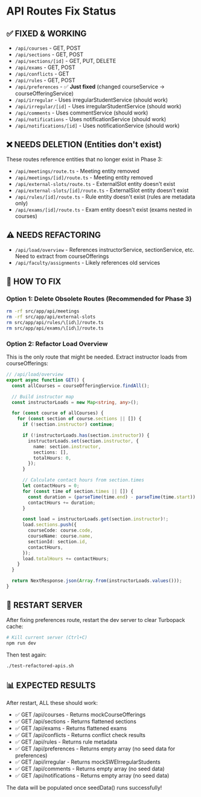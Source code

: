 # API Routes Fix Status

## ✅ FIXED & WORKING

- `/api/courses` - GET, POST
- `/api/sections` - GET, POST
- `/api/sections/[id]` - GET, PUT, DELETE
- `/api/exams` - GET, POST
- `/api/conflicts` - GET
- `/api/rules` - GET, POST
- `/api/preferences` - ✅ **Just fixed** (changed courseService → courseOfferingService)
- `/api/irregular` - Uses irregularStudentService (should work)
- `/api/irregular/[id]` - Uses irregularStudentService (should work)
- `/api/comments` - Uses commentService (should work)
- `/api/notifications` - Uses notificationService (should work)
- `/api/notifications/[id]` - Uses notificationService (should work)

## ❌ NEEDS DELETION (Entities don't exist)

These routes reference entities that no longer exist in Phase 3:

- `/api/meetings/route.ts` - Meeting entity removed
- `/api/meetings/[id]/route.ts` - Meeting entity removed
- `/api/external-slots/route.ts` - ExternalSlot entity doesn't exist
- `/api/external-slots/[id]/route.ts` - ExternalSlot entity doesn't exist
- `/api/rules/[id]/route.ts` - Rule entity doesn't exist (rules are metadata only)
- `/api/exams/[id]/route.ts` - Exam entity doesn't exist (exams nested in courses)

## ⚠️ NEEDS REFACTORING

- `/api/load/overview` - References instructorService, sectionService, etc. Need to extract from courseOfferings
- `/api/faculty/assignments` - Likely references old services

## 🔧 HOW TO FIX

### Option 1: Delete Obsolete Routes (Recommended for Phase 3)

```bash
rm -rf src/app/api/meetings
rm -rf src/app/api/external-slots
rm src/app/api/rules/\[id\]/route.ts
rm src/app/api/exams/\[id\]/route.ts
```

### Option 2: Refactor Load Overview

This is the only route that might be needed. Extract instructor loads from courseOfferings:

```typescript
// /api/load/overview
export async function GET() {
  const allCourses = courseOfferingService.findAll();

  // Build instructor map
  const instructorLoads = new Map<string, any>();

  for (const course of allCourses) {
    for (const section of course.sections || []) {
      if (!section.instructor) continue;

      if (!instructorLoads.has(section.instructor)) {
        instructorLoads.set(section.instructor, {
          name: section.instructor,
          sections: [],
          totalHours: 0,
        });
      }

      // Calculate contact hours from section.times
      let contactHours = 0;
      for (const time of section.times || []) {
        const duration = (parseTime(time.end) - parseTime(time.start)) / 60;
        contactHours += duration;
      }

      const load = instructorLoads.get(section.instructor)!;
      load.sections.push({
        courseCode: course.code,
        courseName: course.name,
        sectionId: section.id,
        contactHours,
      });
      load.totalHours += contactHours;
    }
  }

  return NextResponse.json(Array.from(instructorLoads.values()));
}
```

## 🚀 RESTART SERVER

After fixing preferences route, restart the dev server to clear Turbopack cache:

```bash
# Kill current server (Ctrl+C)
npm run dev
```

Then test again:

```bash
./test-refactored-apis.sh
```

## 📊 EXPECTED RESULTS

After restart, ALL these should work:

- ✅ GET /api/courses - Returns mockCourseOfferings
- ✅ GET /api/sections - Returns flattened sections
- ✅ GET /api/exams - Returns flattened exams
- ✅ GET /api/conflicts - Returns conflict check results
- ✅ GET /api/rules - Returns rule metadata
- ✅ GET /api/preferences - Returns empty array (no seed data for preferences)
- ✅ GET /api/irregular - Returns mockSWEIrregularStudents
- ✅ GET /api/comments - Returns empty array (no seed data)
- ✅ GET /api/notifications - Returns empty array (no seed data)

The data will be populated once seedData() runs successfully!
